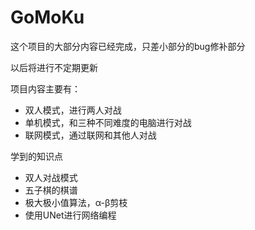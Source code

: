# GoMoKu

这个项目的大部分内容已经完成，只差小部分的bug修补部分

以后将进行不定期更新

项目内容主要有：

- 双人模式，进行两人对战
- 单机模式，和三种不同难度的电脑进行对战
- 联网模式，通过联网和其他人对战

学到的知识点

- 双人对战模式
- 五子棋的棋谱
- 极大极小值算法，α-β剪枝
- 使用UNet进行网络编程